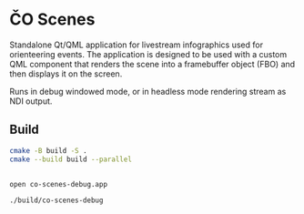 # ČO Scenes

Standalone Qt/QML application for livestream infographics used for orienteering events. The application is designed to be used with a custom QML component that renders the scene into a framebuffer object (FBO) and then displays it on the screen.

Runs in debug windowed mode, or in headless mode rendering stream as NDI output.

## Build

```bash
cmake -B build -S .
cmake --build build --parallel
```

##

```shell title="MacOS"
open co-scenes-debug.app
```

```shell title="Linux"
./build/co-scenes-debug
```